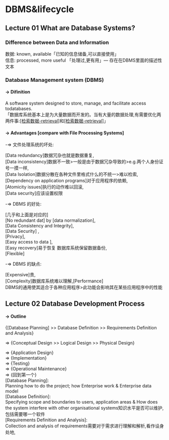 # DBMS&lifecycle

## Lecture 01 What are Database Systems?

### Difference between Data and Information

数据: known, available「已知的信息储备,可以直接使用」  
 信息: processed, more useful 「处理过,更有用」— 存在在DBMS里面的描述性文本

### Database Management system \(DBMS\)

#### -&gt; Difinition

A software system designed to store, manage, and facilitate access todatabases.   
「数据库系统基本上是为大量数据而开发的。当有大量的数据处理,有需要优化两两件事:[\[检索数据-retrieval\]](https://github.com/SukiXuu/websetting/tree/0aadb01b81fe627c447b9ad1e936219cc6e1a8cd/courses/INFO20003/notes/可以快速检索数据%3E在急需的时候/README.md)和[\[检索数据-retrieval\]](https://github.com/SukiXuu/websetting/tree/0aadb01b81fe627c447b9ad1e936219cc6e1a8cd/courses/INFO20003/notes/可以快速检索数据%3E在急需的时候/README.md)」  


#### -&gt; Advantages \[compare with File Processing Systems\]

-=&gt; 文件处理系统的坏处:   
  
\[Data redundancy\]数据冗杂也就是数据重复,  
\[Data inconsistency\]数据不一致&gt;一般是由于数据冗杂导致的&gt;e.g.两个人身份证号一摸一样,  
\[Data Isolation\]数据分散在各种文件里格式什么的不统一&gt;难以检索,  
\[Dependency on application programs\]对于应用程序的依赖,  
\[Atomicity issues\]执行的动作难以回滚,  
\[Data security\]应该设置权限

-=&gt; DBMS 的好处:   
  
\[几乎和上面是对应的\]  
\[No redundant dat\] by \[data normalization\],  
\[Data Consistency and Integrity\],  
\[Data Security\] ,  
\[Privacy\],  
\[Easy access to data \],  
\[Easy recovery\]易于恢复 数据库系统保留数据备份,  
\[Flexible\]

-=&gt; DBMS 的缺点:   
  
\[Expensive\]贵,  
\[Complexity\]数据库系统难以理解,\[Performance\]  
DBMS的通用使其适合于各种应用程序&gt;此功能会影响其在某些应用程序中的性能

## Lecture 02 Database Development Process

#### -&gt; Outline

{\[Database Planning\] &gt;&gt; Database Definition &gt;&gt; Requirements Definition and Analysis}  
  
 =&gt; {Conceptual Design &gt;&gt; Logical Design &gt;&gt; Physical Design}  
  
 =&gt; {Application Design}  
 =&gt; {Implementation}  
 =&gt; {Testing}  
 =&gt; {Operational Maintenance}  
 =&gt; {回到第一个}  
 \[Database Planning\]:   
Planning how to do the project; how Enterprise work & Enterprise data model   
\[Database Definition\]:   
Specifying scope and boundaries to users, application areas & How does the system interfere with other organisational systems知识水平是否可以维护,包括需要哪一个软件   
\[Requirements Definition and Analysis\]:   
Collection and analysis of requirements需要对于需求进行理解和解析,看作设身处地,  


